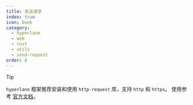 ```yaml
---
title: 发送请求
index: true
icon: book
category:
  - hyperlane
  - web
  - rust
  - utils
  - send-request
order: 8
---
```


<Share colorful />

> [!tip]
>
> `hyperlane` 框架推荐安装和使用 `http-request` 库，支持 `http` 和 `https`。
> 使用参考 [官方文档](../../http-request/README.md)。

<Bottom />
